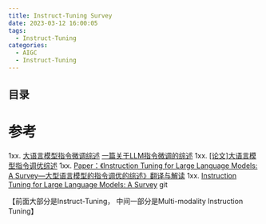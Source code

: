 ```yaml
---
title: Instruct-Tuning Survey
date: 2023-03-12 16:00:05
tags:
  - Instruct-Tuning
categories: 
  - AIGC
  - Instruct-Tuning  
---
```


<p></p>
<!-- more -->

## 目录
<!-- toc -->



# 参考
1xx. [大语言模型指令微调综述](https://arxiv.org/abs/2308.10792)
    [一篇关于LLM指令微调的综述](https://zhuanlan.zhihu.com/p/654054370)
1xx. [[论文]大语言模型指令调优综述](https://zhuanlan.zhihu.com/p/657138921)
1xx. [Paper：《Instruction Tuning for Large Language Models: A Survey—大型语言模型的指令调优的综述》翻译与解读](https://blog.csdn.net/qq_41185868/article/details/132613338)
1xx. [Instruction Tuning for Large Language Models: A Survey](https://github.com/xiaoya-li/Instruction-Tuning-Survey) git


【前面大部分是Instruct-Tuning， 中间一部分是Multi-modality Instruction Tuning】